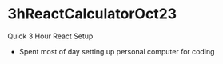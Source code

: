 # 3hReactCalculatorOct23
Quick 3 Hour React Setup
* Spent most of day setting up personal computer for coding